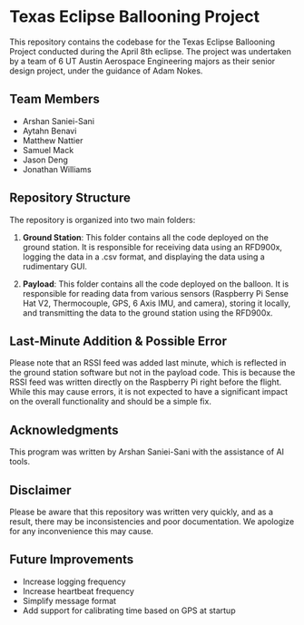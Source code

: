 # Texas Eclipse Ballooning Project

This repository contains the codebase for the Texas Eclipse Ballooning Project conducted during the April 8th eclipse. The project was undertaken by a team of 6 UT Austin Aerospace Engineering majors as their senior design project, under the guidance of Adam Nokes.

## Team Members
- Arshan Saniei-Sani
- Aytahn Benavi
- Matthew Nattier
- Samuel Mack
- Jason Deng
- Jonathan Williams

## Repository Structure

The repository is organized into two main folders:

1. **Ground Station**: This folder contains all the code deployed on the ground station. It is responsible for receiving data using an RFD900x, logging the data in a .csv format, and displaying the data using a rudimentary GUI.

2. **Payload**: This folder contains all the code deployed on the balloon. It is responsible for reading data from various sensors (Raspberry Pi Sense Hat V2, Thermocouple, GPS, 6 Axis IMU, and camera), storing it locally, and transmitting the data to the ground station using the RFD900x.

## Last-Minute Addition & Possible Error

Please note that an RSSI feed was added last minute, which is reflected in the ground station software but not in the payload code. This is because the RSSI feed was written directly on the Raspberry Pi right before the flight. While this may cause errors, it is not expected to have a significant impact on the overall functionality and should be a simple fix.

## Acknowledgments

This program was written by Arshan Saniei-Sani with the assistance of AI tools.

## Disclaimer

Please be aware that this repository was written very quickly, and as a result, there may be inconsistencies and poor documentation. We apologize for any inconvenience this may cause.

## Future Improvements

- Increase logging frequency
- Increase heartbeat frequency
- Simplify message format
- Add support for calibrating time based on GPS at startup